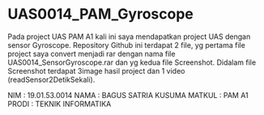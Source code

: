 # UAS0014_PAM_Gyroscope
<p>
Pada project UAS PAM A1 kali ini saya mendapatkan project UAS dengan sensor Gyroscope. Repository Github ini terdapat 2 file, yg pertama file project saya convert menjadi rar dengan nama file UAS0014_SensorGyroscope.rar dan yg kedua file Screenshot. Didalam file Screenshot terdapat 3image hasil project dan 1 video (readSensor2DetikSekali).
<p>
NIM     : 19.01.53.0014
NAMA    : BAGUS SATRIA KUSUMA
MATKUL  : PAM A1
PRODI   : TEKNIK INFORMATIKA
